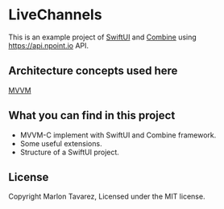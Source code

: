# LiveChannels

This is an example project of [SwiftUI](https://developer.apple.com/xcode/swiftui/) and [Combine](https://developer.apple.com/documentation/combine) using    https://api.npoint.io API.

## Architecture concepts used here
[MVVM](https://en.wikipedia.org/wiki/Model%E2%80%93view%E2%80%93viewmodel)

## What you can find in this project
  * MVVM-C implement with SwiftUI and Combine framework.
  * Some useful extensions.
  * Structure of a SwiftUI project.

## License
Copyright Marlon Tavarez, Licensed under the MIT license.
